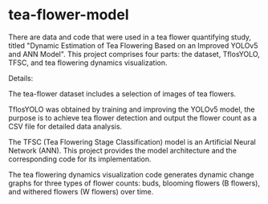 # tea-flower-model
There are data and code that were used in a tea flower quantifying study, titled "Dynamic Estimation of Tea Flowering Based on an Improved YOLOv5 and ANN Model".
This project comprises four parts: the dataset, TflosYOLO, TFSC, and tea flowering dynamics visualization.

Details:

The tea-flower dataset includes a selection of images of tea flowers. 

TflosYOLO was obtained by training and improving the YOLOv5 model, the purpose is to achieve tea flower detection and output the flower count as a CSV file for detailed data analysis.

The TFSC (Tea Flowering Stage Classification) model is an Artificial Neural Network (ANN). This project provides the model architecture and the corresponding code for its implementation.

The tea flowering dynamics visualization code generates dynamic change graphs for three types of flower counts: buds, blooming flowers (B flowers), and withered flowers (W flowers) over time.
